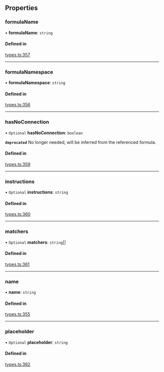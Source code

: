 ## Properties

### formulaName

• **formulaName**: `string`

#### Defined in

[types.ts:357](https://github.com/coda/packs-sdk/blob/main/types.ts#L357)

___

### formulaNamespace

• **formulaNamespace**: `string`

#### Defined in

[types.ts:356](https://github.com/coda/packs-sdk/blob/main/types.ts#L356)

___

### hasNoConnection

• `Optional` **hasNoConnection**: `boolean`

**`deprecated`** No longer needed, will be inferred from the referenced formula.

#### Defined in

[types.ts:359](https://github.com/coda/packs-sdk/blob/main/types.ts#L359)

___

### instructions

• `Optional` **instructions**: `string`

#### Defined in

[types.ts:360](https://github.com/coda/packs-sdk/blob/main/types.ts#L360)

___

### matchers

• `Optional` **matchers**: `string`[]

#### Defined in

[types.ts:361](https://github.com/coda/packs-sdk/blob/main/types.ts#L361)

___

### name

• **name**: `string`

#### Defined in

[types.ts:355](https://github.com/coda/packs-sdk/blob/main/types.ts#L355)

___

### placeholder

• `Optional` **placeholder**: `string`

#### Defined in

[types.ts:362](https://github.com/coda/packs-sdk/blob/main/types.ts#L362)
